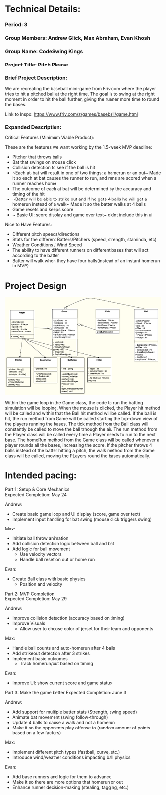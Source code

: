 
# Technical Details:

### Period: 3

### Group Members: Andrew Glick, Max Abraham, Evan Khosh

### Group Name: CodeSwing Kings

### Project Title: Pitch Please

### Brief Project Description:

We are recreating the baseball mini-game from Friv.com where the player tries to hit a pitched ball at the right time. The goal is to swing at the right moment in order to hit the ball further, giving the runner more time to round the bases.

Link to Inspo: https://www.friv.com/z/games/baseball/game.html

 ### Expanded Description:

Critical Features (Minimum Viable Product):

These are the features we want working by the 1.5-week MVP deadline:
- Pitcher that throws balls
- Bat that swings on mouse click
- Collision detection to see if the ball is hit
- ~Each at-bat will result in one of two things: a homerun or an out~ Made it so each at bat causes the runner to run, and runs are scored when a runner reaches home
- The outcome of each at bat will be determined by the accuracy and timing of the hit
- ~Batter will be able to strike out and if he gets 4 balls he will get a homerun instead of a walk~ Made it so the batter walks at 4 balls
- Game resets and keeps score 
- ~ Basic UI: score display and game over text~ didnt include this in ui
  
Nice to Have Features:
- Different pitch speeds/directions
- Stats for the different Batters/Pitchers (speed, strength, staminda, etc)
- Weather Conditions / Wind Speed
- The ability to have different runners on different bases that will act according to the batter
- Batter will walk when they have four balls(instead of an instant homerun in MVP)
     
# Project Design

![UML](/FinalProjectUML.drawio.png)

Within the game loop in the Game class, the code to run the batting simulation will be looping. When the mouse is clicked, the Player hit method will be called and within that the Ball hit method will be called. If the ball is hit, the run method from Game will be called starting the top-down view of the players running the bases. The tick method from the Ball class will constantly be called to move the ball trhough the air. The run method from the Player class will be called every time a Player needs to run to the next base. The homeRun method from the Game class will be called whenever a player rounds all the bases, increasing the score. If the pitcher throws 4 balls instead of the batter hitting a pitch, the walk method from the Game class will be called, moving the PLayers round the bases automatically.
    
# Intended pacing:

Part 1: Setup & Core Mechanics  
Expected Completion: May 24

Andrew:
- Create basic game loop and UI display (score, game over text)
- Implement input handling for bat swing (mouse click triggers swing)

Max:
- Initiate ball throw animation
- Add collision detection logic between ball and bat
- Add logic for ball movement
  - Use velocity vectors
  - Handle ball reset on out or home run

Evan:
- Create Ball class with basic physics
  - Position and velocity

Part 2: MVP Completion  
Expected Completion: May 29

Andrew:
- Improve collision detection (accuracy based on timing)
- Improve Visuals
  - Allow user to choose color of jerset for their team and opponents


Max:
- Handle ball counts and auto-homerun after 4 balls
- Add strikeout detection after 3 strikes
- Implement basic outcomes
  - Track homerun/out based on timing

Evan:
- Improve UI: show current score and game status

Part 3: Make the game better
Expected Completion: June 3

Andrew:
- Add support for multiple batter stats (Strength, swing speed)
- Animate bat movement (swing follow-through)
- Update 4 balls to cause a walk and not a homerun
- Make it so the opponents play offense to (random amount of points based on a few factors)

Max:
- Implement different pitch types (fastball, curve, etc.)
- Introduce wind/weather conditions impacting ball physics

Evan:
- Add base runners and logic for them to advance
- Make it so there are more options that homerun or out
- Enhance runner decision-making (stealing, tagging, etc.)


